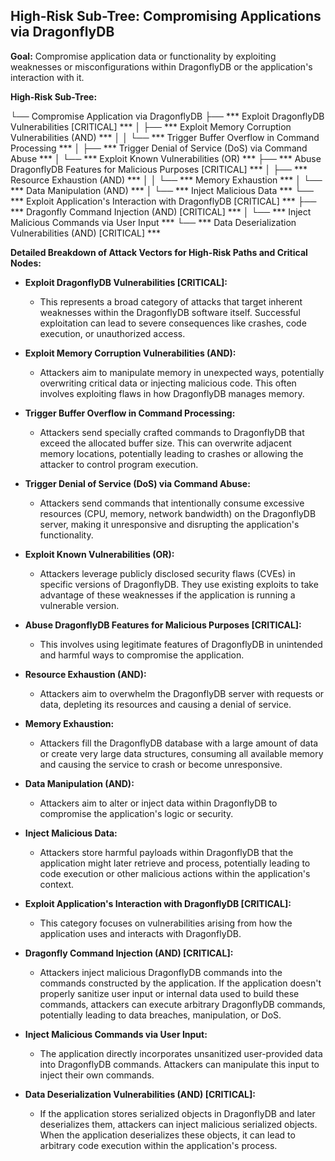 ## High-Risk Sub-Tree: Compromising Applications via DragonflyDB

**Goal:** Compromise application data or functionality by exploiting weaknesses or misconfigurations within DragonflyDB or the application's interaction with it.

**High-Risk Sub-Tree:**

└── Compromise Application via DragonflyDB
    ├── *** Exploit DragonflyDB Vulnerabilities [CRITICAL] ***
    │   ├── *** Exploit Memory Corruption Vulnerabilities (AND) ***
    │   │   └── *** Trigger Buffer Overflow in Command Processing ***
    │   ├── *** Trigger Denial of Service (DoS) via Command Abuse ***
    │   └── *** Exploit Known Vulnerabilities (OR) ***
    ├── *** Abuse DragonflyDB Features for Malicious Purposes [CRITICAL] ***
    │   ├── *** Resource Exhaustion (AND) ***
    │   │   └── *** Memory Exhaustion ***
    │   └── *** Data Manipulation (AND) ***
    │       └── *** Inject Malicious Data ***
    └── *** Exploit Application's Interaction with DragonflyDB [CRITICAL] ***
        ├── *** Dragonfly Command Injection (AND) [CRITICAL] ***
        │   └── *** Inject Malicious Commands via User Input ***
        └── *** Data Deserialization Vulnerabilities (AND) [CRITICAL] ***

**Detailed Breakdown of Attack Vectors for High-Risk Paths and Critical Nodes:**

*   **Exploit DragonflyDB Vulnerabilities [CRITICAL]:**
    *   This represents a broad category of attacks that target inherent weaknesses within the DragonflyDB software itself. Successful exploitation can lead to severe consequences like crashes, code execution, or unauthorized access.

*   **Exploit Memory Corruption Vulnerabilities (AND):**
    *   Attackers aim to manipulate memory in unexpected ways, potentially overwriting critical data or injecting malicious code. This often involves exploiting flaws in how DragonflyDB manages memory.

*   **Trigger Buffer Overflow in Command Processing:**
    *   Attackers send specially crafted commands to DragonflyDB that exceed the allocated buffer size. This can overwrite adjacent memory locations, potentially leading to crashes or allowing the attacker to control program execution.

*   **Trigger Denial of Service (DoS) via Command Abuse:**
    *   Attackers send commands that intentionally consume excessive resources (CPU, memory, network bandwidth) on the DragonflyDB server, making it unresponsive and disrupting the application's functionality.

*   **Exploit Known Vulnerabilities (OR):**
    *   Attackers leverage publicly disclosed security flaws (CVEs) in specific versions of DragonflyDB. They use existing exploits to take advantage of these weaknesses if the application is running a vulnerable version.

*   **Abuse DragonflyDB Features for Malicious Purposes [CRITICAL]:**
    *   This involves using legitimate features of DragonflyDB in unintended and harmful ways to compromise the application.

*   **Resource Exhaustion (AND):**
    *   Attackers aim to overwhelm the DragonflyDB server with requests or data, depleting its resources and causing a denial of service.

*   **Memory Exhaustion:**
    *   Attackers fill the DragonflyDB database with a large amount of data or create very large data structures, consuming all available memory and causing the service to crash or become unresponsive.

*   **Data Manipulation (AND):**
    *   Attackers aim to alter or inject data within DragonflyDB to compromise the application's logic or security.

*   **Inject Malicious Data:**
    *   Attackers store harmful payloads within DragonflyDB that the application might later retrieve and process, potentially leading to code execution or other malicious actions within the application's context.

*   **Exploit Application's Interaction with DragonflyDB [CRITICAL]:**
    *   This category focuses on vulnerabilities arising from how the application uses and interacts with DragonflyDB.

*   **Dragonfly Command Injection (AND) [CRITICAL]:**
    *   Attackers inject malicious DragonflyDB commands into the commands constructed by the application. If the application doesn't properly sanitize user input or internal data used to build these commands, attackers can execute arbitrary DragonflyDB commands, potentially leading to data breaches, manipulation, or DoS.

*   **Inject Malicious Commands via User Input:**
    *   The application directly incorporates unsanitized user-provided data into DragonflyDB commands. Attackers can manipulate this input to inject their own commands.

*   **Data Deserialization Vulnerabilities (AND) [CRITICAL]:**
    *   If the application stores serialized objects in DragonflyDB and later deserializes them, attackers can inject malicious serialized objects. When the application deserializes these objects, it can lead to arbitrary code execution within the application's process.